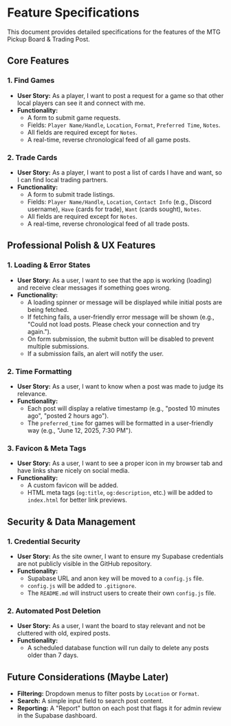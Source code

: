 # Feature Specifications

This document provides detailed specifications for the features of the MTG Pickup Board & Trading Post.

## Core Features

### 1. Find Games

*   **User Story:** As a player, I want to post a request for a game so that other local players can see it and connect with me.
*   **Functionality:**
    *   A form to submit game requests.
    *   Fields: `Player Name/Handle`, `Location`, `Format`, `Preferred Time`, `Notes`.
    *   All fields are required except for `Notes`.
    *   A real-time, reverse chronological feed of all game posts.

### 2. Trade Cards

*   **User Story:** As a player, I want to post a list of cards I have and want, so I can find local trading partners.
*   **Functionality:**
    *   A form to submit trade listings.
    *   Fields: `Player Name/Handle`, `Location`, `Contact Info` (e.g., Discord username), `Have` (cards for trade), `Want` (cards sought), `Notes`.
    *   All fields are required except for `Notes`.
    *   A real-time, reverse chronological feed of all trade posts.

## Professional Polish & UX Features

### 1. Loading & Error States

*   **User Story:** As a user, I want to see that the app is working (loading) and receive clear messages if something goes wrong.
*   **Functionality:**
    *   A loading spinner or message will be displayed while initial posts are being fetched.
    *   If fetching fails, a user-friendly error message will be shown (e.g., "Could not load posts. Please check your connection and try again.").
    *   On form submission, the submit button will be disabled to prevent multiple submissions.
    *   If a submission fails, an alert will notify the user.

### 2. Time Formatting

*   **User Story:** As a user, I want to know when a post was made to judge its relevance.
*   **Functionality:**
    *   Each post will display a relative timestamp (e.g., "posted 10 minutes ago", "posted 2 hours ago").
    *   The `preferred_time` for games will be formatted in a user-friendly way (e.g., "June 12, 2025, 7:30 PM").

### 3. Favicon & Meta Tags

*   **User Story:** As a user, I want to see a proper icon in my browser tab and have links share nicely on social media.
*   **Functionality:**
    *   A custom favicon will be added.
    *   HTML meta tags (`og:title`, `og:description`, etc.) will be added to `index.html` for better link previews.

## Security & Data Management

### 1. Credential Security

*   **User Story:** As the site owner, I want to ensure my Supabase credentials are not publicly visible in the GitHub repository.
*   **Functionality:**
    *   Supabase URL and anon key will be moved to a `config.js` file.
    *   `config.js` will be added to `.gitignore`.
    *   The `README.md` will instruct users to create their own `config.js` file.

### 2. Automated Post Deletion

*   **User Story:** As a user, I want the board to stay relevant and not be cluttered with old, expired posts.
*   **Functionality:**
    *   A scheduled database function will run daily to delete any posts older than 7 days.

## Future Considerations (Maybe Later)

*   **Filtering:** Dropdown menus to filter posts by `Location` or `Format`.
*   **Search:** A simple input field to search post content.
*   **Reporting:** A "Report" button on each post that flags it for admin review in the Supabase dashboard.
